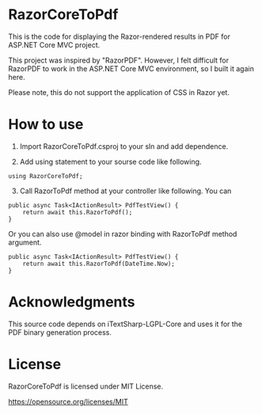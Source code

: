 # RazorCoreToPdf

This is the code for displaying the Razor-rendered results in PDF for ASP.NET Core MVC project.

This project was inspired by "RazorPDF". However, I felt difficult for RazorPDF to work in the ASP.NET Core MVC environment, so I built it again here.

Please note, this do not support the application of CSS in Razor yet.

# How to use

1. Import RazorCoreToPdf.csproj to your sln and add dependence.

2. Add using statement to your sourse code like following.

```
using RazorCoreToPdf;
```

3. Call RazorToPdf method at your controller like following. You can 

```
public async Task<IActionResult> PdfTestView() {
    return await this.RazorToPdf();
}
```

Or you can also use @model in razor binding with RazorToPdf method argument.

```
public async Task<IActionResult> PdfTestView() {
    return await this.RazorToPdf(DateTime.Now);
}
```

# Acknowledgments

This source code depends on iTextSharp-LGPL-Core and uses it for the PDF binary generation process.

# License

RazorCoreToPdf is licensed under MIT License.

https://opensource.org/licenses/MIT

